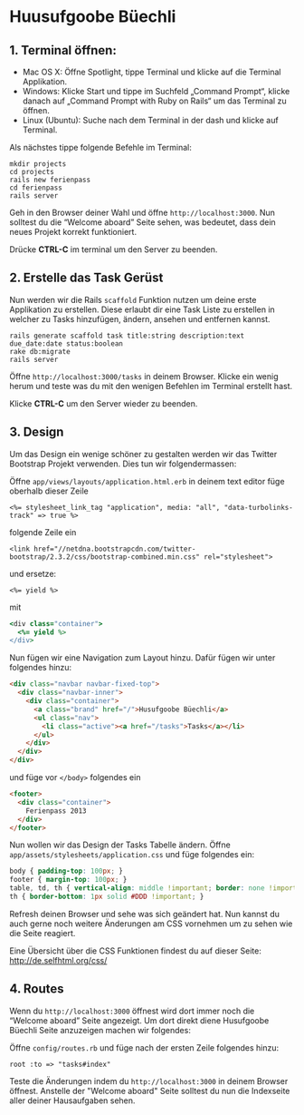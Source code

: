 # Huusufgoobe Büechli

## 1. Terminal öffnen:

* Mac OS X: Öffne Spotlight, tippe Terminal und klicke auf die Terminal Applikation.
* Windows: Klicke Start und tippe im Suchfeld „Command Prompt“, klicke danach auf „Command Prompt with Ruby on Rails“ um das Terminal zu öffnen.
* Linux (Ubuntu): Suche nach dem  Terminal in der dash und klicke auf Terminal.

Als nächstes tippe folgende Befehle im Terminal:

```
mkdir projects
cd projects
rails new ferienpass
cd ferienpass
rails server
```

Geh in den Browser deiner Wahl und öffne `http://localhost:3000`.
Nun solltest du die “Welcome aboard” Seite sehen, was bedeutet, dass dein neues Projekt korrekt funktioniert.

Drücke **CTRL-C** im terminal um den Server zu beenden.

## 2. Erstelle das Task Gerüst

Nun werden wir die Rails `scaffold` Funktion nutzen um deine erste Applikation zu erstellen.
Diese erlaubt dir eine Task Liste zu erstellen in welcher zu Tasks hinzufügen, ändern, ansehen und entfernen kannst.

```
rails generate scaffold task title:string description:text due_date:date status:boolean
rake db:migrate
rails server
```

Öffne `http://localhost:3000/tasks` in deinem Browser.
Klicke ein wenig herum und teste was du mit den wenigen Befehlen im Terminal erstellt hast.

Klicke **CTRL-C**  um den Server wieder zu beenden.

## 3. Design

Um das Design ein wenige schöner zu gestalten werden wir das Twitter Bootstrap Projekt verwenden. Dies tun wir folgendermassen:

Öffne `app/views/layouts/application.html.erb` in deinem text editor füge oberhalb dieser Zeile

    <%= stylesheet_link_tag "application", media: "all", "data-turbolinks-track" => true %>

folgende Zeile ein

    <link href="//netdna.bootstrapcdn.com/twitter-bootstrap/2.3.2/css/bootstrap-combined.min.css" rel="stylesheet">

und ersetze:

    <%= yield %>

mit

```ruby
<div class="container">
  <%= yield %>
</div>
```

Nun fügen wir eine Navigation zum Layout hinzu. Dafür fügen wir unter <body> folgendes hinzu:

```html
<div class="navbar navbar-fixed-top">
  <div class="navbar-inner">
    <div class="container">
      <a class="brand" href="/">Husufgoobe Büechli</a>
      <ul class="nav">
        <li class="active"><a href="/tasks">Tasks</a></li>
      </ul>
    </div>
  </div>
</div>
```

und füge vor `</body>` folgendes ein

```html
<footer>
  <div class="container">
    Ferienpass 2013
  </div>
</footer>
```

Nun wollen wir das Design der Tasks Tabelle ändern. Öffne `app/assets/stylesheets/application.css` und füge folgendes ein:

```css
body { padding-top: 100px; }
footer { margin-top: 100px; }
table, td, th { vertical-align: middle !important; border: none !important; }
th { border-bottom: 1px solid #DDD !important; }
```

Refresh deinen Browser und sehe was sich geändert hat. Nun kannst du auch gerne noch weitere Änderungen am CSS vornehmen um zu sehen wie die Seite reagiert.

Eine Übersicht über die CSS Funktionen findest du auf dieser Seite: http://de.selfhtml.org/css/

## 4. Routes

Wenn du `http://localhost:3000` öffnest wird dort immer noch die  “Welcome aboard” Seite angezeigt.
Um dort direkt diene Husufgoobe Büechli Seite anzuzeigen machen wir folgendes:

Öffne `config/routes.rb` und füge nach der ersten Zeile folgendes hinzu:

    root :to => "tasks#index"

Teste die Änderungen indem du `http://localhost:3000` in deinem Browser öffnest.
Anstelle der "Welcome aboard" Seite solltest du nun die Indexseite aller deiner Hausaufgaben sehen.
